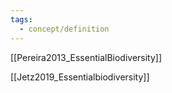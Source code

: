 ```yaml
---
tags:
  - concept/definition
---
```

[[Pereira2013_EssentialBiodiversity]]

[[Jetz2019_Essentialbiodiversity]]
